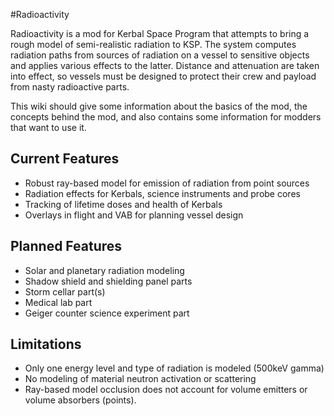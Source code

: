 #Radioactivity

Radioactivity is a mod for Kerbal Space Program that attempts to bring a rough model of semi-realistic radiation to KSP. The system computes radiation paths from sources of radiation on a vessel to sensitive objects and applies various effects to the latter. Distance and attenuation are taken into effect, so vessels must be designed to protect their crew and payload from nasty radioactive parts.

This wiki should give some information about the basics of the mod, the concepts behind the mod, and also contains some information for modders that want to use it.

## Current Features
* Robust ray-based model for emission of radiation from point sources
* Radiation effects for Kerbals, science instruments and probe cores
* Tracking of lifetime doses and health of Kerbals
* Overlays in flight and VAB for planning vessel design

## Planned Features
* Solar and planetary radiation modeling
* Shadow shield and shielding panel parts
* Storm cellar part(s)
* Medical lab part
* Geiger counter science experiment part

## Limitations
* Only one energy level and type of radiation is modeled (500keV gamma)
* No modeling of material neutron activation or scattering
* Ray-based model occlusion does not account for volume emitters or volume absorbers (points).
